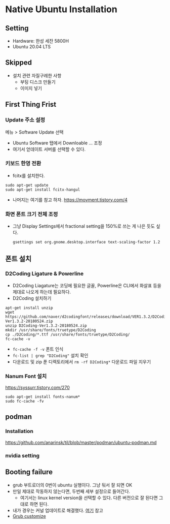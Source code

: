 # Native Ubuntu Installation 

## Setting 

+ Hardware: 한성 세잔 5800H
+ Ubuntu 20.04 LTS 

## Skipped 

+ 설치 관련 자질구레한 사항 
  + 부팅 디스크 만들기 
  + 이미지 넣기 
 
## First Thing Frist 

### Update 주소 설정 

메뉴 > Software Update 선택 

- Ubuntu Software 탭에서 Downloable ... 조정 
- 여기서 얻데이트 서버를 선택할 수 있다. 

### 키보드 한영 전환 

- fcitx를 설치한다. 

```
sudo apt-get update
sudo apt-get install fcitx-hangul
```
- 나머지는 여기를 참고 하자. https://movment.tistory.com/4 

### 화면 폰트 크기 전체 조정 

- 그냥 Display Settings에서 fractional setting을 150%로 쓰는 게 나은 듯도 싶다. 

  ```shell
  gsettings set org.gnome.desktop.interface text-scaling-factor 1.2
  ```

## 폰트 설치 

### D2Coding Ligature & Powerline 

- D2Coding Liagature는 코딩에 필요한 글꼴, Powerline은 CLI에서 화살표 등을 제대로 나오게 하는데 필요하다. 
- D2Coding 설치하기 

```shell
apt-get install unzip
wget https://github.com/naver/d2codingfont/releases/download/VER1.3.2/D2Coding-Ver1.3.2-20180524.zip
unzip D2Coding-Ver1.3.2-20180524.zip
mkdir /usr/share/fonts/truetype/D2Coding
cp ./D2Coding/*.ttf /usr/share/fonts/truetype/D2Coding/
fc-cache -v
```

- `fc-cache -f -v` 폰트 인식 
- `fc-list | grep "D2Coding"` 설치 확인 
- 다운로드 및 zip 푼 디렉토리에서 `rm -rf D2Coding*` 다운로드 파일 지우기 

### Nanum Font 설치 

https://syssurr.tistory.com/270 


```shell
sudo apt-get install fonts-nanum*
sudo fc-cache -fv
```
## podman 

### Installation 

https://github.com/anarinsk/til/blob/master/podman/ubuntu-podman.md

### nvidia setting 


## Booting failure 

+ grub 부트로더의 0번이 ubuntu 실행이다. 그냥 둬서 잘 되면 OK 
+ 만일 제대로 작동하지 않는다면, 두번째 세부 설정으로 들어간다. 
  + 여기서는 linux kernel version을 선택할 수 있다. 다른 버전으로 잘 된다면 그대로 하면 된다. 
+ 내가 경우는 커널 업데이트로 해결했다. [여기](https://codechacha.com/ko/ubuntu-update-kerenl/) 참고
+ [Grub customize](https://kibua20.tistory.com/128)



